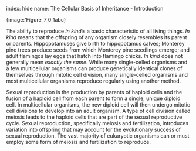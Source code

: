 index: hide
name: The Cellular Basis of Inheritance - Introduction


{image:'Figure_7_0_1abc}
        

The ability to reproduce  *in kind*is a basic characteristic of all living things.  *In kind* means that the offspring of any organism closely resembles its parent or parents. Hippopotamuses give birth to hippopotamus calves; Monterey pine trees produce seeds from which Monterey pine seedlings emerge; and adult flamingos lay eggs that hatch into flamingo chicks.  *In kind* does not generally mean  *exactly the same*. While many single-celled organisms and a few multicellular organisms can produce genetically identical clones of themselves through mitotic cell division, many single-celled organisms and most multicellular organisms reproduce regularly using another method.

Sexual reproduction is the production by parents of haploid cells and the fusion of a haploid cell from each parent to form a single, unique diploid cell. In multicellular organisms, the new diploid cell will then undergo mitotic cell divisions to develop into an adult organism. A type of cell division called meiosis leads to the haploid cells that are part of the sexual reproductive cycle. Sexual reproduction, specifically meiosis and fertilization, introduces variation into offspring that may account for the evolutionary success of sexual reproduction. The vast majority of eukaryotic organisms can or must employ some form of meiosis and fertilization to reproduce.
